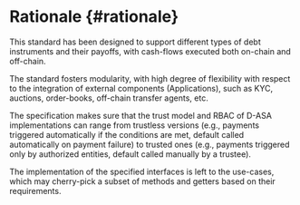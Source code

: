 # Rationale {#rationale}

This standard has been designed to support different types of debt instruments and
their payoffs, with cash-flows executed both on-chain and off-chain.

The standard fosters modularity, with high degree of flexibility with respect to
the integration of external components (Applications), such as KYC, auctions, order-books,
off-chain transfer agents, etc.

The specification makes sure that the trust model and RBAC of D-ASA implementations
can range from trustless versions (e.g., payments triggered automatically if the
conditions are met, default called automatically on payment failure) to trusted
ones (e.g., payments triggered only by authorized entities, default called manually
by a trustee).

The implementation of the specified interfaces is left to the use-cases, which may
cherry-pick a subset of methods and getters based on their requirements.
